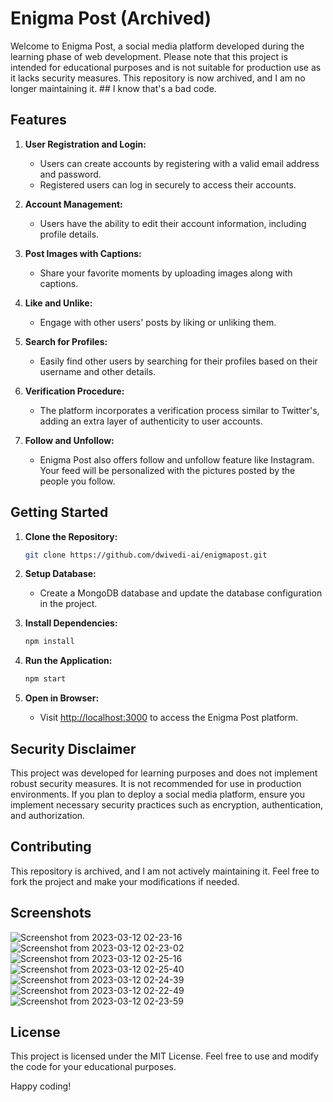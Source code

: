 # Enigma Post (Archived)

Welcome to Enigma Post, a social media platform developed during the learning phase of web development. Please note that this project is intended for educational purposes and is not suitable for production use as it lacks security measures. This repository is now archived, and I am no longer maintaining it. ## I know that's a bad code.

## Features

1. **User Registration and Login:**
    - Users can create accounts by registering with a valid email address and password.
    - Registered users can log in securely to access their accounts.

2. **Account Management:**
    - Users have the ability to edit their account information, including profile details.

3. **Post Images with Captions:**
    - Share your favorite moments by uploading images along with captions.

4. **Like and Unlike:**
    - Engage with other users' posts by liking or unliking them.

5. **Search for Profiles:**
    - Easily find other users by searching for their profiles based on their username and other details.

6. **Verification Procedure:**
    - The platform incorporates a verification process similar to Twitter's, adding an extra layer of authenticity to user accounts.
7. **Follow and Unfollow:**
   - Enigma Post also offers follow and unfollow feature like Instagram. Your feed will be personalized with the pictures posted by the people you follow.
## Getting Started

1. **Clone the Repository:**
    ```bash
    git clone https://github.com/dwivedi-ai/enigmapost.git
    ```

2. **Setup Database:**
    - Create a MongoDB database and update the database configuration in the project.

4. **Install Dependencies:**
    ```bash
    npm install
    ```

5. **Run the Application:**
    ```bash
    npm start
    ```

6. **Open in Browser:**
    - Visit [http://localhost:3000](http://localhost:3000) to access the Enigma Post platform.

## Security Disclaimer

This project was developed for learning purposes and does not implement robust security measures. It is not recommended for use in production environments. If you plan to deploy a social media platform, ensure you implement necessary security practices such as encryption, authentication, and authorization.

## Contributing

This repository is archived, and I am not actively maintaining it. Feel free to fork the project and make your modifications if needed.

## Screenshots
![Screenshot from 2023-03-12 02-23-16](https://github.com/dwivedi-ai/enigmapost/assets/65527745/8c3ffde9-2b1a-4673-a4e4-8a746920c015)
![Screenshot from 2023-03-12 02-23-02](https://github.com/dwivedi-ai/enigmapost/assets/65527745/7236b5a0-f3ba-4008-8228-2d5e08380beb)
![Screenshot from 2023-03-12 02-25-16](https://github.com/dwivedi-ai/enigmapost/assets/65527745/78959e38-6d5a-4dba-81d8-a0672dc3f136)
![Screenshot from 2023-03-12 02-25-40](https://github.com/dwivedi-ai/enigmapost/assets/65527745/0290deb3-0d89-4664-8ccb-9522c0b4ecaa)
![Screenshot from 2023-03-12 02-24-39](https://github.com/dwivedi-ai/enigmapost/assets/65527745/27954248-6721-472a-97f1-d7d9b58a9064)
![Screenshot from 2023-03-12 02-22-49](https://github.com/dwivedi-ai/enigmapost/assets/65527745/8b250093-02b7-4ac4-9468-703511d6057b)
![Screenshot from 2023-03-12 02-23-59](https://github.com/dwivedi-ai/enigmapost/assets/65527745/92d60adc-2762-44bb-a180-93739e8c3f8a)


## License

This project is licensed under the MIT License. Feel free to use and modify the code for your educational purposes.

Happy coding!
